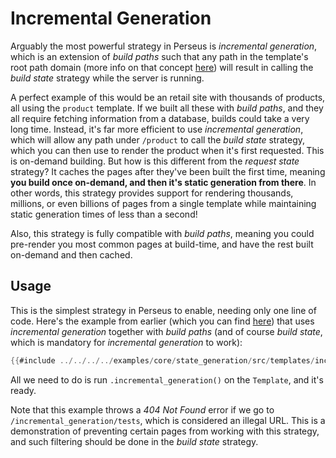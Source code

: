 # Incremental Generation

Arguably the most powerful strategy in Perseus is _incremental generation_, which is an extension of _build paths_ such that any path in the template's root path domain (more info on that concept [here](:reference/templates/intro)) will result in calling the _build state_ strategy while the server is running.

A perfect example of this would be an retail site with thousands of products, all using the `product` template. If we built all these with _build paths_, and they all require fetching information from a database, builds could take a very long time. Instead, it's far more efficient to use _incremental generation_, which will allow any path under `/product` to call the _build state_ strategy, which you can then use to render the product when it's first requested. This is on-demand building. But how is this different from the _request state_ strategy? It caches the pages after they've been built the first time, meaning **you build once on-demand, and then it's static generation from there**. In other words, this strategy provides support for rendering thousands, millions, or even billions of pages from a single template while maintaining static generation times of less than a second!

Also, this strategy is fully compatible with _build paths_, meaning you could pre-render you most common pages at build-time, and have the rest built on-demand and then cached.

## Usage

This is the simplest strategy in Perseus to enable, needing only one line of code. Here's the example from earlier (which you can find [here](https://github.com/framesurge/perseus/blob/main/examples/core/state_generation/src/templates/incremental_generation.rs)) that uses _incremental generation_ together with _build paths_ (and of course _build state_, which is mandatory for _incremental generation_ to work):

```rust
{{#include ../../../../examples/core/state_generation/src/templates/incremental_generation.rs}}
```

All we need to do is run `.incremental_generation()` on the `Template`, and it's ready.

Note that this example throws a _404 Not Found_ error if we go to `/incremental_generation/tests`, which is considered an illegal URL. This is a demonstration of preventing certain pages from working with this strategy, and such filtering should be done in the _build state_ strategy.
